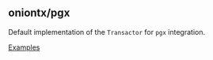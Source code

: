 ## oniontx/pgx

Default implementation of the `Transactor` for `pgx` integration.

[Examples](https://github.com/kozmod/oniontx-examples/tree/master/internal/pgx)